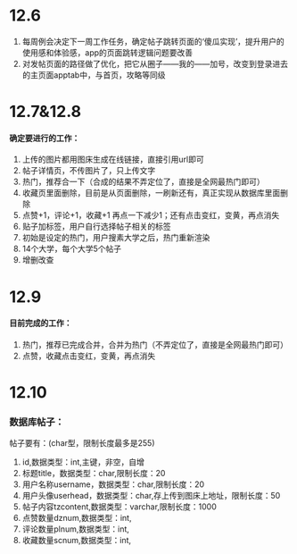 # 12.6
1. 每周例会决定下一周工作任务，确定帖子跳转页面的‘傻瓜实现’，提升用户的使用感和体验感，app的页面跳转逻辑问题要改善
2. 对发帖页面的路径做了优化，把它从圈子——我的——加号，改变到登录进去的主页面apptab中，与首页，攻略等同级

# 12.7&12.8
#### 确定要进行的工作：
1. 上传的图片都用图床生成在线链接，直接引用url即可
2. 帖子详情页，不传图片了，只上传文字
3. 热门，推荐合一下（合成的结果不弄定位了，直接是全网最热门即可）
4. 收藏页里面删除，目前是从页面删除，一刷新还有，真正实现从数据库里面删除
5. 点赞+1，评论+1，收藏+1   再点一下减少1；还有点击变红，变黄，再点消失
6. 贴子加标签，用户自行选择帖子相关的标签
7. 初始是设定的热门，用户搜素大学之后，热门重新渲染
8. 14个大学，每个大学5个帖子
9. 增删改查

# 12.9
#### 目前完成的工作：
1. 热门，推荐已完成合并，合并为热门（不弄定位了，直接是全网最热门即可）
2. 点赞，收藏点击变红，变黄，再点消失

# 12.10
### 数据库帖子：
帖子要有：(char型，限制长度最多是255)
1. id,数据类型：int,主键，非空，自增
2. 标题title，数据类型：char,限制长度：20
3. 用户名称username，数据类型：char,限制长度：20
4. 用户头像userhead，数据类型：char,存上传到图床上地址，限制长度：50
5. 帖子内容tzcontent,数据类型：varchar,限制长度：1000
6. 点赞数量dznum,数据类型：int,
7. 评论数量plnum,数据类型：int,
8. 收藏数量scnum,数据类型：int,
